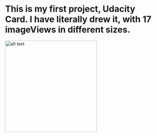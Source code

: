 # This is my first project, Udacity Card. I have literally drew it, with 17 imageViews in different sizes.

<img src="https://user-images.githubusercontent.com/36941009/46114480-b5e23480-c1a7-11e8-8688-44c8757df2cc.png" alt="alt text" width="300">
